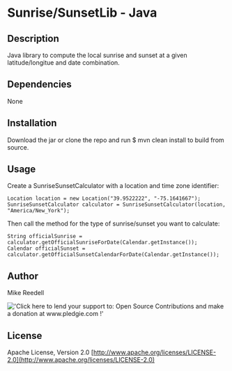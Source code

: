 Sunrise/SunsetLib - Java
============

Description
-----------
Java library to compute the local sunrise and sunset at a given latitude/longitue and date combination.

Dependencies
------------
None

Installation
------------
Download the jar or clone the repo and run $ mvn clean install to build from source.

Usage
-----
Create a SunriseSunsetCalculator with a location and time zone identifier:

    Location location = new Location("39.9522222", "-75.1641667");
    SunriseSunsetCalculator calculator = SunriseSunsetCalculator(location, "America/New_York");

Then call the method for the type of sunrise/sunset you want to calculate:

    String officialSunrise = calculator.getOfficialSunriseForDate(Calendar.getInstance());
    Calendar officialSunset = calculator.getOfficialSunsetCalendarForDate(Calendar.getInstance());

Author
------
Mike Reedell

!['Click here to lend your support to: Open Source Contributions and make a donation at www.pledgie.com !']('http://www.pledgie.com/campaigns/15328.png?skin_name=chrome')

License
-------
Apache License, Version 2.0 
[http://www.apache.org/licenses/LICENSE-2.0](http://www.apache.org/licenses/LICENSE-2.0)